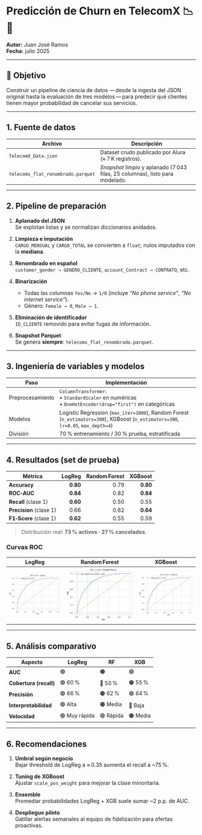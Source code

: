 # Predicción de Churn en **TelecomX** 📉🔌

**Autor:** Juan José Ramos  
**Fecha:** julio 2025  

---

## 🎯 Objetivo
Construir un pipeline de ciencia de datos — desde la ingesta del JSON original hasta la evaluación de tres modelos — para predecir qué clientes tienen mayor probabilidad de cancelar sus servicios.

---

## 1. Fuente de datos

| Archivo | Descripción |
|---------|-------------|
| `TelecomX_Data.json` | Dataset crudo publicado por Alura (≈ 7 K registros). |
| `telecomx_flat_renombrado.parquet` | *Snapshot* limpio y aplanado (7 043 filas, 25 columnas), listo para modelado. |

---

## 2. Pipeline de preparación

1. **Aplanado del JSON**  
   Se explotan listas y se normalizan diccionarios anidados.

2. **Limpieza e imputación**  
   `CARGO_MENSUAL` y `CARGO_TOTAL` se convierten a `float`; nulos imputados con la **mediana**.

3. **Renombrado en español**  
   `customer_gender → GENERO_CLIENTE`, `account_Contract → CONTRATO`, etc.

4. **Binarización**  
   - Todas las columnas `Yes/No` → `1/0` (incluye *“No phone service”*, *“No internet service”*).  
   - Género: `Female → 0`, `Male → 1`.

5. **Eliminación de identificador**  
   `ID_CLIENTE` removido para evitar fugas de información.

6. **Snapshot Parquet**  
   Se genera **siempre**: `telecomx_flat_renombrado.parquet`.

---

## 3. Ingeniería de variables y modelos

| Paso | Implementación |
|------|----------------|
| Preprocesamiento | `ColumnTransformer`: <br>• `StandardScaler` en numéricas <br>• `OneHotEncoder(drop="first")` en categóricas |
| Modelos | Logistic Regression (`max_iter=1000`), Random Forest (`n_estimators=300`), XGBoost (`n_estimators=300`, `lr=0.05`, `max_depth=4`) |
| División | 70 % entrenamiento / 30 % prueba, estratificada |

---

## 4. Resultados (set de prueba)

| Métrica | **LogReg** | **Random Forest** | **XGBoost** |
|---------|-----------:|------------------:|------------:|
| **Accuracy** | **0.80** | 0.79 | **0.80** |
| **ROC‑AUC**  | **0.84** | 0.82 | **0.84** |
| **Recall** (clase 1) | **0.60** | 0.50 | 0.55 |
| **Precision** (clase 1) | 0.66 | 0.62 | **0.64** |
| **F1‑Score** (clase 1) | **0.62** | 0.55 | 0.59 |

> Distribución real: **73 % activos · 27 % cancelados**.

### Curvas ROC

| LogReg | Random Forest | XGBoost |
|:---:|:---:|:---:|
| ![ROC LogReg](./img/roc_logreg.png) | ![ROC RF](./img/roc_rf.png) | ![ROC XGB](./img/roc_xgb.png) |

---

## 5. Análisis comparativo

| Aspecto | LogReg | RF | XGB |
|---------|--------|----|-----|
| **AUC** | 🟢 | 🟠 | 🟢 |
| **Cobertura (recall)** | 🟢 60 % | 🔴 50 % | 🟠 55 % |
| **Precisión** | 🟢 66 % | 🟠 62 % | 🟢 64 % |
| **Interpretabilidad** | 🟢 Alta | 🟠 Media | 🔴 Baja |
| **Velocidad** | 🟢 Muy rápida | 🟢 Rápida | 🟠 Media |

---

## 6. Recomendaciones

1. **Umbral según negocio**  
   Bajar threshold de LogReg a ≈ 0.35 aumenta el recall a ~75 %.

2. **Tuning de XGBoost**  
   Ajustar `scale_pos_weight` para mejorar la clase minoritaria.

3. **Ensemble**  
   Promediar probabilidades LogReg + XGB suele sumar ~2 p.p. de AUC.

4. **Despliegue piloto**  
   Gatillar alertas semanales al equipo de fidelización para ofertas proactivas.


